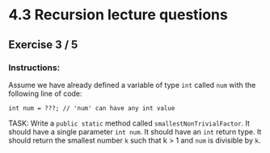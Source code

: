 # 4.3  Recursion lecture questions
## Exercise 3 / 5
### Instructions:
Assume we have already defined a variable of type `int` called `num` with the following line of code:

```
int num = ???; // 'num' can have any int value
```

TASK: Write a `public static` method called `smallestNonTrivialFactor`. It should have a single parameter `int num`. It should have an `int` return type. It should return the smallest number `k` such that k > 1 and `num` is divisible by `k`. 